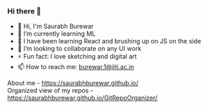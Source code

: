 ### Hi there 👋

<!--
**saurabhburewar/saurabhburewar** is a ✨ _special_ ✨ repository because its `README.md` (this file) appears on your GitHub profile.

Here are some ideas to get you started:

- 🔭 I’m currently working on ...
- 🌱 I’m currently learning ...
- 👯 I’m looking to collaborate on ...
- 🤔 I’m looking for help with ...
- 💬 Ask me about ...
- 📫 How to reach me: ...
- 😄 Pronouns: ...
- ⚡ Fun fact: ...
-->
- 👋 Hi, I'm Saurabh Burewar
- 🌱 I’m currently learning ML
- 🌱 I have been learning React and brushing up on JS on the side
- 👯 I’m looking to collaborate on any UI work
- ⚡ Fun fact: I love sketching and digital art
- 📫 How to reach me: [burewar.1@iitj.ac.in](mailto:burewar.1@iitj.ac.in)

About me - https://saurabhburewar.github.io/  
Organized view of my repos - https://saurabhburewar.github.io/GitRepoOrganizer/
